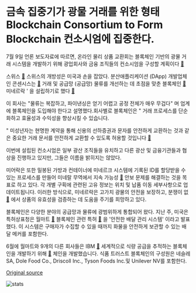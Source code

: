 # 금속 집중기가 광물 거래를 위한 형태 Blockchain Consortium to Form Blockchain 컨소시엄에 집중한다.

7월 9일 언론 보도자료에 따르면, 온라인 물리 상품 교환회는 블록체인 기반의 광물 거래 시스템을 개발하기 위해 광업회사와 금융 조직들의 컨소시엄을 구성할 계획이다  [🔗](https://www.prnewswire.com/news-releases/consensys-and-open-mineral-join-forces-to-launch-new-ethereum-platform-minerac-with-the-objective-of-fundamentally-changing-the-way-minerals-and-metals-are-traded-300678017.html)

스위스  [🔗](https://cointelegraph.com/tags/switzerland) 스위스의 개방성은 미국과 손을 잡았다. 분산애플리케이션 (DApp) 개발업체인 콘센시스는  [🔗](https://cointelegraph.com/tags/consensys)  거래 및 공급망 (공급망) 물류를 개선하는 데 초점을 맞춘 블록체인  [🔗](https://cointelegraph.com/tags/blockchain)  미네르락 ' 을 설립하기로 했다 [🔗](https://cointelegraph.com/tags/usa)

이 회사는 "물류는 복잡하고, 파이낸싱은 얻기 어렵고 공정 전체가 매우 무겁다" 며 업계에 블록체인을 도입해야 한다고 설명했다.회사별로 블록체인은 " 거래 프로세스를 단순화하고 효율성과 수익성을 향상시킬 수 있습니다.

" 미성년자는 현명한 계약을 통해 신용의 선하증권과 문자를 안전하게 교환하는 것과 같은 중요한 거래 문서를 안전하게 교환할 수 있도록 허용할 것입니다  [🔗](https://cointelegraph.com/tags/smart-contracts)

 이번에 설립된 컨소시엄은 일부 광산 조직들을 유치하고 다른 광산 및 금융기관들과 협상을 진행하고 있지만, 그들은 이름을 밝히지는 않았다.

미어락은 또한 밀봉된 가방과 컨테이너에 미네르크 시스템에 기록된 ID를 할당받을 수 있는 프로세스를 만들어 미네랄 무역에서 지속 가능성  [🔗](https://cointelegraph.com/news/ngo-says-blood-diamond-initiative-failed-highlighting-de-beers-recent-blockchain-solution)  안보 문제를 해결하는 것을 목표로 하고 있다. 각 개별 구획에 관련된 고유 정보는 위치 및 납품 이동 세부사항으로 업데이트됩니다. 이러한 방식으로, 미네르락은 고가치 광물의 안전을 보장하고, 분쟁이 없  [🔗](https://cointelegraph.com/news/de-beers-tracks-diamonds-with-blockchain-for-the-first-time) 에서 상품의 유효성을 검증하는 데 도움을 주기를 희망하고 있다.

블록체인은 다양한 분야의 공급망과 물류에 광범위하게 통합되어 왔다. 지난 주, 미국은 특허상표청은 월마트  [🔗](https://cointelegraph.com/tags/walmart)  블록체인 관련 특허  [🔗](https://cointelegraph.com/news/walmart-s-latest-patent-unveils-blockchain-based-delivery-management-system) 을 '안전한 배달 관리 시스템' 이라고 발표했다. 이 시스템은 구매자가 수집할 수 있을 때까지 화물을 안전하게 보관할 수 있는 배달 메커를 포함한다.

6월에 월마트와 9개의 다른 회사들은 IBM  [🔗](https://cointelegraph.com/tags/ibm)  세계적으로 식량 공급을 추적하는 블록체인을 개발하기 위해  [🔗](https://cointelegraph.com/news/walmart-ibm-blockchain-initiative-aims-to-track-global-food-supply-chain) 체인을 개발했습니다. 식품 트러스트 블록체인의 구성원은 네슬레 SA, Dole Food Co., Driscoll Inc., Tyson Foods Inc.및 Unilever NV를 포함한다.

[Original source](https://cointelegraph.com/news/metal-concentrates-exchange-to-form-blockchain-consortium-for-minerals-trading)

![stats](https://c.statcounter.com/11760860/0/a89fa40b/1/ "stats")
